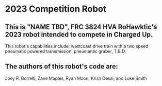 # 2023 Competition Robot #
## This is "NAME TBD", FRC 3824 HVA RoHawktic's 2023 robot intended to compete in Charged Up. ##
This robot's capabilities include: westcoast drive train with a two speed pneumatic powered transmission, pneumantic graber, T.B.D.
## The authors of this robot's code are: ##
Joey R. Borrelli,
Zane Maples, 
Ryan Moon,
Krish Desai, and 
Luke Smith
